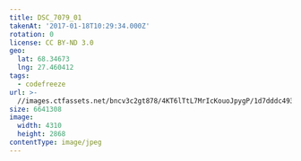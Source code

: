 ```yaml
---
title: DSC_7079_01
takenAt: '2017-01-18T10:29:34.000Z'
rotation: 0
license: CC BY-ND 3.0
geo:
  lat: 68.34673
  lng: 27.460412
tags:
  - codefreeze
url: >-
  //images.ctfassets.net/bncv3c2gt878/4KT6lTtL7MrIcKouoJpygP/1d7dddc4931b6d7d324f79bce38d5cc2/dsc_7079_01_31652927264_o
size: 6641308
image:
  width: 4310
  height: 2868
contentType: image/jpeg
---
```


